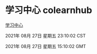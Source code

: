 # 学习中心 colearnhub
[学习中心](http://111.175.123.40:56308/colearnhub/)

2021年 08月 27日 星期五 23:10:02 CST

2021年 08月 27日 星期五 15:10:02 GMT
